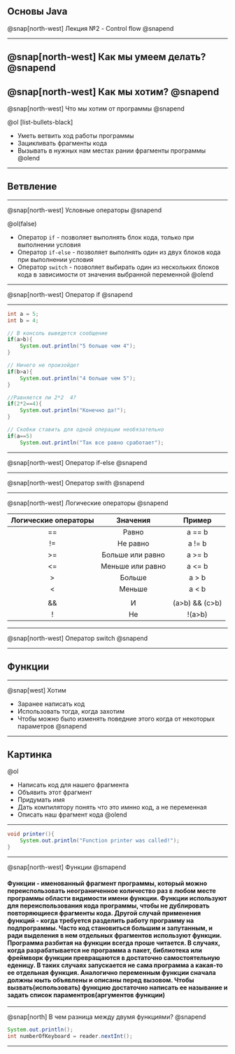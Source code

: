 
## Основы Java


@snap[north-west]
Лекция №2 - Control flow
@snapend

---
@snap[north-west]
Как мы умеем делать?
@snapend
---
@snap[north-west]
Как мы хотим? 
@snapend
---

@snap[north-west]
Что мы хотим от программы
@snapend

@ol [list-bullets-black]
- Уметь ветвить ход работы программы
- Зацикливать фрагменты кода
- Вызывать в нужных нам местах рании фрагменты программы
@olend
---

## Ветвление 

---
@snap[north-west]
Условные операторы
@snapend

@ol(false)
- Оператор `if` - позволяет выполнять блок кода, только при выполнении условия
- Оператор `if-else` - позволяет выполнять один из двух блоков кода при выполнении условия
- Оператор  `switch` - позволяет выбирать один из нескольких блоков кода в зависимости от значения выбранной переменной
@olend

---

@snap[north-west]
Оператор if
@snapend


---

```Java
int a = 5;
int b = 4;

// В консоль выведется сообщение
if(a>b){
	System.out.println("5 больше чем 4");
}

// Ничего не произойдет
if(b>a){
	System.out.println("4 больше чем 5");
}

//Равняется ли 2*2  4?
if(2*2==4){
	System.out.println("Конечно да!");
}

// Скобки ставить для одной операции необязательно
if(a==5)
	System.out.println("Так все равно сработает");

```

---
@snap[north-west]
Оператор if-else
@snapend

---
@snap[north-west]
Оператор swith
@snapend

---
@snap[north-west]
Логические операторы
@snapend


| Логические операторы |     Значения     |      Пример     |
|:--------------------:|:----------------:|:---------------:|
|          ==          |       Равно      |      a == b     |
|          !=          |     Не равно     |      a != b     |
|          >=          | Больше или равно |      a >= b     |
|          <=          | Меньше или равно |      a <= b     |
|           >          |      Больше      |      a > b      |
|           <          |      Меньше      |      a < b      |
|          ||          |        Или       |  (a>b) || (c<d) |
|          &&          |         И        | (a>b) && (c>b)  |
|           !          |        Не        |      !(a>b)     |

---
@snap[north-west]
Оператор switch
@snapend

---

## Функции

---
@snap[west]
Хотим
- Заранее написать код
- Использовать тогда, когда захотим
- Чтобы можно было изменять поведние этого когда от некоторых параметров
@snapend


--- 
Картинка
---

@ol
- Написать код для нашего фрагмента
- Объявить этот фрагмент
- Придумать имя
- Дать компилятору понять что это имнно код, а не переменная
- Описать наш фрагмент кода
@olend

---

```Java
void printer(){
	System.out.println("Function printer was called!");
}
```

---

@snap[north-west]
Функции
@smapend

#### Функции - именованный фрагмент программы, который можно переиспользовать неограниченное количество раз в любом месте программы области видимости имени функции. Функции используют для переиспользования кода программы, чтобы не дублировать повторяющиеся фрагменты кода. Другой случай применения функций - когда требуется разделить работу программу на подпрограммы. Часто код становиться большим и запутанным, и ради выделения в нем отдельных фрагментов используют функции. Программа разбитая на функции всегда проше читается. В случаях, когда разрабатывается не программа а пакет, библиотека или фреймворк функции превращаются в достаточно самостоятельную еденицу. В таких случаях запускается не сама программа а какая-то ее отдельная функция. Аналогично переменным функции сначала должны юыть объявлены и описаны перед вызовом. Чтобы вызвать(использовать) функцию достаточно написать ее называние и задать список параментров(аргументов функции)
---

@snap[north]
В чем разница между двумя функциями?
@snapend

```Java
System.out.println();
int numberOfKeyboard = reader.nextInt();
```

---

